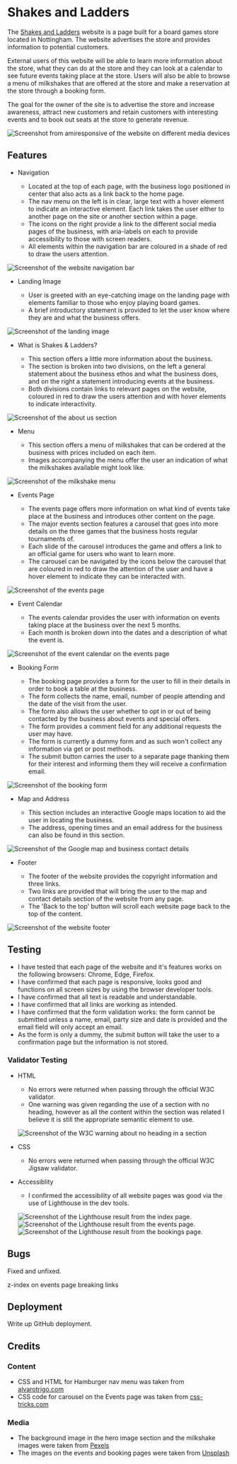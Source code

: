 # Shakes and Ladders

The [Shakes and Ladders](https://jfpaliga.github.io/shakes-and-ladders/) website is a page built for a board games store located in Nottingham. The website advertises
the store and provides information to potential customers.

External users of this website will be able to learn more information about the store, what they can do at the store and they can look at a calendar to
see future events taking place at the store. Users will also be able to browse a menu of milkshakes that are offered at the store and make a reservation
at the store through a booking form.

The goal for the owner of the site is to advertise the store and increase awareness, attract new customers and retain customers with interesting events and
to book out seats at the store to generate revenue.

![Screenshot from amiresponsive of the website on different media devices](assets/images/amiresponsive.png)

## Features

- Navigation

  - Located at the top of each page, with the business logo positioned in center that also acts as a link back to the home page.
  - The nav menu on the left is in clear, large text with a hover element to indicate an interactive element. Each link takes the user either to another page on the site or another section within a page.
  - The icons on the right provide a link to the different social media pages of the business, with aria-labels on each to provide accessibility to those with screen readers.
  - All elements within the navigation bar are coloured in a shade of red to draw the users attention.

![Screenshot of the website navigation bar](assets/images/nav-bar.png)

- Landing Image

  - User is greeted with an eye-catching image on the landing page with elements familiar to those who enjoy playing board games.
  - A brief introductory statement is provided to let the user know where they are and what the business offers.

![Screenshot of the landing image](assets/images/landing-image.png)

- What is Shakes & Ladders?

  - This section offers a little more information about the business.
  - The section is broken into two divisions, on the left a general statement about the business ethos and what the business does, and on the right a statement introducing events at the business.
  - Both divisions contain links to relevant pages on the website, coloured in red to draw the users attention and with hover elements to indicate interactivity.

![Screenshot of the about us section](assets/images/about-us.png)

- Menu

  - This section offers a menu of milkshakes that can be ordered at the business with prices included on each item.
  - Images accompanying the menu offer the user an indication of what the milkshakes available might look like.

![Screenshot of the milkshake menu](assets/images/milkshake-menu.png)

- Events Page

  - The events page offers more information on what kind of events take place at the business and introduces other content on the page.
  - The major events section features a carousel that goes into more details on the three games that the business hosts regular tournaments of.
  - Each slide of the carousel introduces the game and offers a link to an official game for users who want to learn more.
  - The carousel can be navigated by the icons below the carousel that are coloured in red to draw the attention of the user and have a hover element to indicate they can be interacted with.

![Screenshot of the events page](assets/images/events-page.png)

- Event Calendar

  - The events calendar provides the user with information on events taking place at the business over the next 5 months.
  - Each month is broken down into the dates and a description of what the event is.

![Screenshot of the event calendar on the events page](assets/images/event-calendar.png)

- Booking Form

  - The booking page provides a form for the user to fill in their details in order to book a table at the business.
  - The form collects the name, email, number of people attending and the date of the visit from the user.
  - The form also allows the user whether to opt in or out of being contacted by the business about events and special offers.
  - The form provides a comment field for any additional requests the user may have.
  - The form is currently a dummy form and as such won't collect any information via get or post methods.
  - The submit button carries the user to a separate page thanking them for their interest and informing them they will receive a confirmation email.

![Screenshot of the booking form](assets/images/booking-form.png)

- Map and Address

  - This section includes an interactive Google maps location to aid the user in locating the business.
  - The address, opening times and an email address for the business can also be found in this section.

![Screenshot of the Google map and business contact details](assets/images/map-and-address.png)

- Footer

  - The footer of the website provides the copyright information and three links.
  - Two links are provided that will bring the user to the map and contact details section of the website from any page.
  - The 'Back to the top' button will scroll each website page back to the top of the content.

![Screenshot of the website footer](assets/images/footer-bar.png)

## Testing

- I have tested that each page of the website and it's features works on the following browsers: Chrome, Edge, Firefox.
- I have confirmed that each page is responsive, looks good and functions on all screen sizes by using the browser developer tools.
- I have confirmed that all text is readable and understandable.
- I have confirmed that all links are working as intended.
- I have confirmed that the form validation works: the form cannot be submitted unless a name, email, party size and date is provided and the email field will only accept an email.
- As the form is only a dummy, the submit button will take the user to a confirmation page but the information is not stored.

### Validator Testing

- HTML

  - No errors were returned when passing through the official W3C validator.
  - One warning was given regarding the use of a section with no heading, however as all the content within the section was related I believe it is still the appropriate semantic element to use.

  ![Screenshot of the W3C warning about no heading in a section](assets/images/w3-html-warning.png)

- CSS

  - No errors were returned when passing through the official W3C Jigsaw validator.

- Accessiblity

  - I confirmed the accessibility of all website pages was good via the use of Lighthouse in the dev tools.

  ![Screenshot of the Lighthouse result from the index page.](assets/images/lighthouse-index.png)
  ![Screenshot of the Lighthouse result from the events page.](assets/images/lighthouse-events.png)
  ![Screenshot of the Lighthouse result from the bookings page.](assets/images/lighthouse-bookings.png)

## Bugs

Fixed and unfixed.

z-index on events page breaking links

## Deployment

Write up GitHub deployment.

## Credits

### Content

- CSS and HTML for Hamburger nav menu was taken from [alvarotrigo.com](https://alvarotrigo.com/blog/hamburger-menu-css/)
- CSS code for carousel on the Events page was taken from [css-tricks.com](https://css-tricks.com/css-only-carousel/)

### Media

- The background image in the hero image section and the milkshake images were taken from [Pexels](https://www.pexels.com/)
- The images on the events and booking pages were taken from [Unsplash](https://unsplash.com/)
